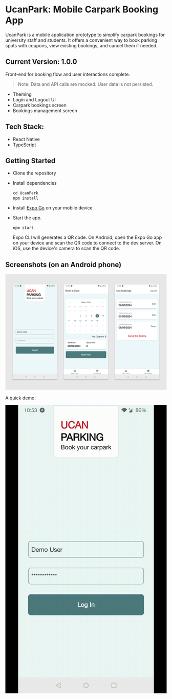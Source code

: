 # UcanPark: Mobile Carpark Booking App

UcanPark is a mobile application prototype to simplify carpark bookings for university staff and students. It offers a convenient way to book parking spots with coupons, view existing bookings, and cancel them if needed.

## Current Version: 1.0.0

Front-end for booking flow and user interactions complete.

> Note: Data and API calls are mocked. User data is not persisted.

- Theming
- Login and Logout UI
- Carpark bookings screen
- Bookings management screen

## Tech Stack:

- React Native
- TypeScript

## Getting Started

- Clone the repository
- Install dependencies

  ```
  cd UcanPark
  npm install
  ```

- Install [Expo Go](https://docs.expo.dev/get-started/expo-go/) on your mobile device
- Start the app.
  ```
  npm start
  ```
  Expo CLI will generates a QR code. On Android, open the Expo Go app on your device and scan the QR code to connect to the dev server. On iOS, use the device's camera to scan the QR code.

## Screenshots (on an Android phone)

![How it looks on an Android phone - PNG](./screenshots/mobile_screenshots.png)

A quick demo:

![How it looks on an Android phone - GIF](./screenshots/demo.gif)
